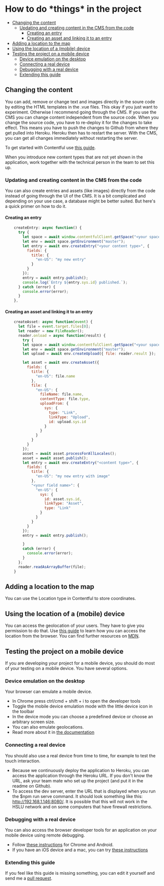 # How to do \*things\* in the project <!-- omit in toc --> 
- [Changing the content](#changing-the-content)
  - [Updating and creating content in the CMS from the code](#updating-and-creating-content-in-the-cms-from-the-code)
    - [Creating an entry](#creating-an-entry)
    - [Creating an asset and linking it to an entry](#creating-an-asset-and-linking-it-to-an-entry)
- [Adding a location to the map](#adding-a-location-to-the-map)
- [Using the location of a (mobile) device](#using-the-location-of-a-mobile-device)
- [Testing the project on a mobile device](#testing-the-project-on-a-mobile-device)
  - [Device emulation on the desktop](#device-emulation-on-the-desktop)
  - [Connecting a real device](#connecting-a-real-device)
  - [Debugging with a real device](#debugging-with-a-real-device)
  - [Extending this guide](#extending-this-guide)

## Changing the content
You can add, remove or change text and images directly in the soure code by editing the HTML templates in the .vue files.
This okay if you just want to experiment. Otherwise I recommend going through the CMS. If you use the CMS you can change content independent from the source code. When you change the source code, you have to re-deploy it for the changes to take effect. This means you have to push the changes to Github from where they get pulled into Heroku. Heroku then has to restart the server. With the CMS, you can get all changes immediately without restarting the server.

To get started with Contentful use [this guide](https://www.contentful.com/r/knowledgebase/contentful-101/). 

When you introduce new content types that are not yet shown in the application, work together with the technical person in the team to set this up.

### Updating and creating content in the CMS from the code
You can also create entries and assets (like images) directly from the code instead of going through the UI of the CMS. It is a bit complicated and depending on your use case, a database might be better suited. But here's a quick primer on how to do it.

#### Creating an entry
```javascript
    createEntry: async function() {
      try {
        let space = await window.contentfulClient.getSpace("<your space id>");
        let env = await space.getEnvironment("master");
        let entry = await env.createEntry("<your content type>", {
          fields: {
            title: {
              "en-US": "my new entry"
            }
          }
        });
        entry = await entry.publish();
        console.log(`Entry ${entry.sys.id} published.`);
      } catch (error) {
        console.error(error);
      }
    },
```
#### Creating an asset and linking it to an entry
```javascript
    createAsset: async function(event) {
      let file = event.target.files[0];
      let reader = new FileReader();
      reader.onload = async function(result) {
        try {
        let space = await window.contentfulClient.getSpace("<your space id>");
        let env = await space.getEnvironment("master");
        let upload = await env.createUpload({ file: reader.result });

        let asset = await env.createAsset({
          fields: {
            title: {
              "en-US": file.name
            },
            file: {
              "en-US": {
                fileName: file.name,
                contentType: file.type,
                uploadFrom: {
                  sys: {
                    type: "Link",
                    linkType: "Upload",
                    id: upload.sys.id
                  }
                }
              }
            }
          }
        });
        asset = await asset.processForAllLocales();
        asset = await asset.publish();
        let entry = await env.createEntry("<content type>", {
          fields: {
            title: {
              "en-US": "my new entry with image"
            },
            "<your field name>": {
              "en-US": {
                sys: {
                  id: asset.sys.id,
                  linkType: "Asset",
                  type: "Link"
                }
              }
            }
          }
        });
        entry = await entry.publish();

        }
        catch (error) {
          console.error(error);
        }
      };
      reader.readAsArrayBuffer(file);
    }
```
## Adding a location to the map
You can use the Location type in Contentful to store coordinates.

## Using the location of a (mobile) device
You can access the geolocation of your users. They have to give you permission to do that.
Use [this guide](https://developers.google.com/maps/documentation/javascript/geolocation) to learn how you can access the location from the browser. You can find further resources on [MDN](https://developer.mozilla.org/en-US/docs/Web/API/Geolocation_API).

## Testing the project on a mobile device
If you are developing your project for a mobile device, you should do most of your testing on a mobile device. You have several options.

### Device emulation on the desktop
Your browser can emulate a mobile device.
* In Chrome press ctrl/cmd + shift + i to open the developer tools
* Toggle the mobile device emulation mode with the little device icon in the toolbar
* In the device mode you can choose a predefined device or choose an arbitrary screen size.
* You can also emulate geolocations.
* Read more about it in [the documentation](https://developers.google.com/web/tools/chrome-devtools/device-mode/)

### Connecting a real device
You should also use a real device from time to time, for example to test the touch interaction.
* Because we continuously deploy the application to Heroku, you can access the application through the Heroku URL. If you don't know the URL, ask your team mate who set up the project (and put it in the readme on Github).
* To access the dev server, enter the URL that is displayed when you run the $npm run serve command. It should look something like this: http://192.168.1.146:8080/. It is possible that this will not work in the HSLU network and on some computers that have firewall restrictions.

### Debugging with a real device
You can also access the browser developer tools for an application on your mobile device using remote debugging. 
* Follow [these instructions](https://developers.google.com/web/tools/chrome-devtools/remote-debugging/) for Chrome and Android.
* If you have an iOS device and a mac, you can try [these instructions](https://appletoolbox.com/2014/05/use-web-inspector-debug-mobile-safari/)

### Extending this guide
If you feel like this guide is missing something, you can edit it yourself and send me a [pull request](https://help.github.com/articles/about-pull-requests/). 
